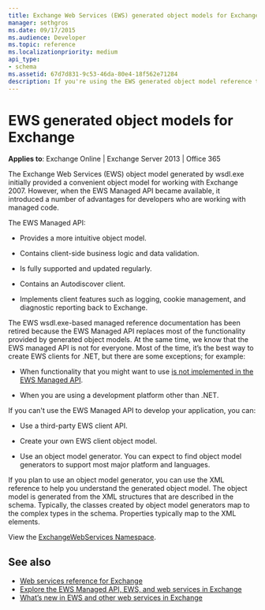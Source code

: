 ```yaml
---
title: Exchange Web Services (EWS) generated object models for Exchange
manager: sethgros
ms.date: 09/17/2015
ms.audience: Developer
ms.topic: reference
ms.localizationpriority: medium
api_type:
- schema
ms.assetid: 67d7d831-9c53-46da-80e4-18f562e71284
description: If you're using the EWS generated object model reference to develop applications for Exchange, find out about other options for EWS development.
---
```


# EWS generated object models for Exchange

**Applies to**: Exchange Online | Exchange Server 2013 | Office 365

The Exchange Web Services (EWS) object model generated by wsdl.exe initially provided a convenient object model for working with Exchange 2007. However, when the EWS Managed API became available, it introduced a number of advantages for developers who are working with managed code. 

The EWS Managed API:

- Provides a more intuitive object model.

- Contains client-side business logic and data validation.

- Is fully supported and updated regularly.

- Contains an Autodiscover client.

- Implements client features such as logging, cookie management, and diagnostic reporting back to Exchange.

The EWS wsdl.exe-based managed reference documentation has been retired because the EWS Managed API replaces most of the functionality provided by generated object models. At the same time, we know that the EWS managed API is not for everyone. Most of the time, it’s the best way to create EWS clients for .NET, but there are some exceptions; for example:

- When functionality that you might want to use [is not implemented in the EWS Managed API](../exchange-web-services/web-service-api-feature-availability-in-exchange-and-the-ews-managed-api.md#bk_apifeatures).

- When you are using a development platform other than .NET.

If you can't use the EWS Managed API to develop your application, you can:

- Use a third-party EWS client API.

- Create your own EWS client object model.

- Use an object model generator. You can expect to find object model generators to support most major platform and languages.

If you plan to use an object model generator, you can use the XML reference to help you understand the generated object model. The object model is generated from the XML structures that are described in the schema. Typically, the classes created by object model generators map to the complex types in the schema. Properties typically map to the XML elements.

View the [ExchangeWebServices Namespace](/dotnet/api/exchangewebservices?view=exchange-ews-proxy).

## See also

- [Web services reference for Exchange](web-services-reference-for-exchange.md)
- [Explore the EWS Managed API, EWS, and web services in Exchange](../exchange-web-services/explore-the-ews-managed-api-ews-and-web-services-in-exchange.md)
- [What’s new in EWS and other web services in Exchange](../exchange-web-services/whats-new-in-ews-and-other-web-services-in-exchange.md)
